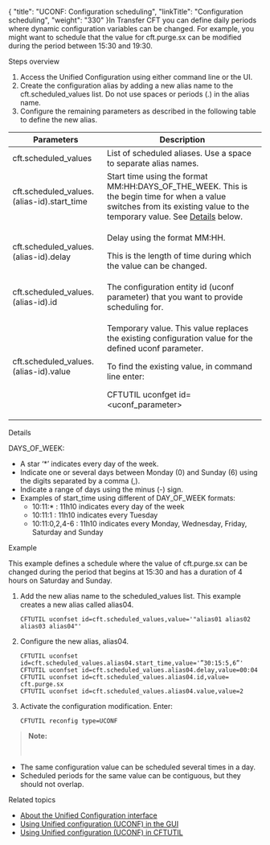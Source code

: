 {
    "title": "UCONF: Configuration scheduling",
    "linkTitle": "Configuration scheduling",
    "weight": "330"
}In <span class="mc-variable axway_variables.Component_Short_Name variable">Transfer CFT</span> you can define daily periods where dynamic configuration variables can be changed. For example, you might want to schedule that the value for cft.purge.sx can be modified during the period between 15:30 and 19:30.

Steps overview

1.  Access the Unified Configuration using either command line or the UI.
2.  Create the configuration alias by adding a new alias name to the <span class="code">cft.scheduled\_values</span> list. Do not use spaces or periods (.) in the alias name.
3.  Configure the remaining parameters as described in the following table to define the new alias.

<table>
   <thead>
      <tr>
<th class="HeadE-Column1-Header1">Parameters         </th>
<th class="HeadD-Column1-Header1">Description         </th>
      </tr>
   </thead>
   <tbody>
      <tr>
         <td>cft.scheduled_values         </td>
         <td>List of scheduled aliases. Use a space to separate alias names.         </td>
      </tr>
      <tr>
         <td>cft.scheduled_values.(alias-id).start_time         </td>
         <td>Start time using the format MM:HH:DAYS_OF_THE_WEEK. This is the begin time for when a value switches from its existing value to the <span class="italic_in_para">temporary value</span>. See <a href="#Details,%20days">Details</a> below.         </td>
      </tr>
      <tr>
         <td>cft.scheduled_values.(alias-id).delay         </td>
         <td><p>Delay using the format MM:HH.</p>
<p>This is the length of time during which the value can be changed.</p>         </td>
      </tr>
      <tr>
         <td>cft.scheduled_values.(alias-id).id         </td>
         <td>The configuration entity id (uconf parameter) that you want to provide scheduling for.         </td>
      </tr>
      <tr>
         <td>cft.scheduled_values.(alias-id).value         </td>
         <td><p><span class="italic_in_para">Temporary value</span>. This value replaces the existing configuration value for the defined uconf parameter.</p>
<p>To find the existing value, in command line enter:</p>
<p>CFTUTIL uconfget id=&lt;uconf_parameter&gt;</p>         </td>
      </tr>
   </tbody>
</table>

<span id="Details, days"></span>Details

DAYS\_OF\_WEEK:

-   A star ‘\*’ indicates every day of the week.
-   Indicate one or several days between Monday (0) and Sunday (6) using the digits separated by a comma (,).
-   Indicate a range of days using the minus (-) sign.
-   Examples of start\_time using different of DAY\_OF\_WEEK formats:
    -   10:11:\* : 11h10 indicates every day of the week
    -   10:11:1 : 11h10 indicates every Tuesday
    -   10:11:0,2,4-6 : 11h10 indicates every Monday, Wednesday, Friday, Saturday and Sunday

Example

This example defines a schedule where the value of cft.purge.sx can be changed during the period that begins at 15:30 and has a duration of 4 hours on Saturday and Sunday.

1.  Add the new alias name to the <span class="code">scheduled\_values</span> list. This example creates a new alias called <span class="italic_in_para">alias04</span>.

        CFTUTIL uconfset id=cft.scheduled_values,value='"alias01 alias02 alias03 alias04"'

2.  Configure the new alias, <span class="italic_in_para">alias04</span>.

        CFTUTIL uconfset id=cft.scheduled_values.alias04.start_time,value='”30:15:5,6”'
        CFTUTIL uconfset id=cft.scheduled_values.alias04.delay,value=00:04
        CFTUTIL uconfset id=cft.scheduled_values.alias04.id,value= cft.purge.sx
        CFTUTIL uconfset id=cft.scheduled_values.alias04.value,value=2

3.  Activate the configuration modification. Enter:

        CFTUTIL reconfig type=UCONF

> **Note:**
>
>  

-   The same configuration value can be scheduled several times in a day.
-   Scheduled periods for the same value can be contiguous, but they should not overlap.

Related topics

-   [About the Unified Configuration interface](../)
-   [Using Unified configuration (UCONF) in the GUI](../uconf_interface_actions)
-   [Using Unified configuration (UCONF) in CFTUTIL](../uconf_w_cftutil)

